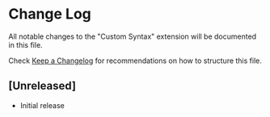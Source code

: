 # Change Log

All notable changes to the "Custom Syntax" extension will be documented in this file.

Check [Keep a Changelog](http://keepachangelog.com/) for recommendations on how to structure this file.

## [Unreleased]

- Initial release
